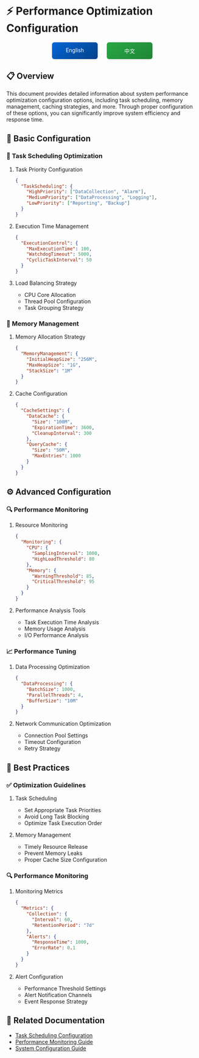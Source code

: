 # ⚡ Performance Optimization Configuration

<div align="center">
<div style="margin: 20px 0; display: flex; justify-content: center; gap: 24px;">
<a href="./README_EN.md" style="display: inline-block; width: 120px; padding: 12px 0; text-align: center; background: linear-gradient(145deg, #0366d6, #044289); color: white; text-decoration: none; border-radius: 6px; box-shadow: 0 2px 4px rgba(0,0,0,0.1); transition: all 0.3s ease;">
English
</a>
<a href="./README_CN.md" style="display: inline-block; width: 120px; padding: 12px 0; text-align: center; background: linear-gradient(145deg, #28a745, #208637); color: white; text-decoration: none; border-radius: 6px; box-shadow: 0 2px 4px rgba(0,0,0,0.1); transition: all 0.3s ease;">
中文
</a>
</div>
</div>

## 📋 Overview
This document provides detailed information about system performance optimization configuration options, including task scheduling, memory management, caching strategies, and more. Through proper configuration of these options, you can significantly improve system efficiency and response time.

## 📑 Basic Configuration

### 🔄 Task Scheduling Optimization

1. Task Priority Configuration
   ```json
   {
     "TaskScheduling": {
       "HighPriority": ["DataCollection", "Alarm"],
       "MediumPriority": ["DataProcessing", "Logging"],
       "LowPriority": ["Reporting", "Backup"]
     }
   }
   ```

2. Execution Time Management
   ```json
   {
     "ExecutionControl": {
       "MaxExecutionTime": 100,
       "WatchdogTimeout": 5000,
       "CyclicTaskInterval": 50
     }
   }
   ```

3. Load Balancing Strategy
   - CPU Core Allocation
   - Thread Pool Configuration
   - Task Grouping Strategy

### 💾 Memory Management

1. Memory Allocation Strategy
   ```json
   {
     "MemoryManagement": {
       "InitialHeapSize": "256M",
       "MaxHeapSize": "1G",
       "StackSize": "1M"
     }
   }
   ```

2. Cache Configuration
   ```json
   {
     "CacheSettings": {
       "DataCache": {
         "Size": "100M",
         "ExpirationTime": 3600,
         "CleanupInterval": 300
       },
       "QueryCache": {
         "Size": "50M",
         "MaxEntries": 1000
       }
     }
   }
   ```

## ⚙️ Advanced Configuration

### 🔍 Performance Monitoring

1. Resource Monitoring
   ```json
   {
     "Monitoring": {
       "CPU": {
         "SamplingInterval": 1000,
         "HighLoadThreshold": 80
       },
       "Memory": {
         "WarningThreshold": 85,
         "CriticalThreshold": 95
       }
     }
   }
   ```

2. Performance Analysis Tools
   - Task Execution Time Analysis
   - Memory Usage Analysis
   - I/O Performance Analysis

### 📈 Performance Tuning

1. Data Processing Optimization
   ```json
   {
     "DataProcessing": {
       "BatchSize": 1000,
       "ParallelThreads": 4,
       "BufferSize": "10M"
     }
   }
   ```

2. Network Communication Optimization
   - Connection Pool Settings
   - Timeout Configuration
   - Retry Strategy

## 📝 Best Practices

### ✅ Optimization Guidelines
1. Task Scheduling
   - Set Appropriate Task Priorities
   - Avoid Long Task Blocking
   - Optimize Task Execution Order

2. Memory Management
   - Timely Resource Release
   - Prevent Memory Leaks
   - Proper Cache Size Configuration

### 🔍 Performance Monitoring
1. Monitoring Metrics
   ```json
   {
     "Metrics": {
       "Collection": {
         "Interval": 60,
         "RetentionPeriod": "7d"
       },
       "Alerts": {
         "ResponseTime": 1000,
         "ErrorRate": 0.1
       }
     }
   }
   ```

2. Alert Configuration
   - Performance Threshold Settings
   - Alert Notification Channels
   - Event Response Strategy

## 🔗 Related Documentation
- [Task Scheduling Configuration](./task/scheduling/README_EN.md)
- [Performance Monitoring Guide](./task/monitoring/README_EN.md)
- [System Configuration Guide](../README_EN.md)
